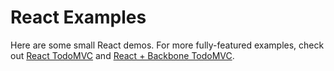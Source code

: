 # React Examples

Here are some small React demos. For more fully-featured examples, check out [React TodoMVC](http://todomvc.com/architecture-examples/react/) and [React + Backbone TodoMVC](http://todomvc.com/labs/architecture-examples/react-backbone/).
